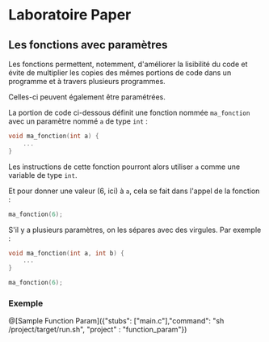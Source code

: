 # Laboratoire Paper

## Les fonctions avec paramètres

Les fonctions permettent, notemment, d'améliorer la lisibilité du code et évite de multiplier les copies des mêmes portions de code dans un programme et à travers plusieurs programmes.

Celles-ci peuvent également être paramétrées.

La portion de code ci-dessous définit une fonction nommée `ma_fonction` avec un paramètre nommé `a` de type `int` :
```C
void ma_fonction(int a) {
	...
}
```

Les instructions de cette fonction pourront alors utiliser `a` comme une variable de type `int`.

Et pour donner une valeur (6, ici) à `a`, cela se fait dans l'appel de la fonction :
```C
ma_fonction(6);
```

S'il y a plusieurs paramètres, on les sépares avec des virgules. Par exemple :
```C
void ma_fonction(int a, int b) {
	...
}
```

```C
ma_fonction(6);
```


### Exemple

@[Sample Function Param]({"stubs": ["main.c"],"command": "sh /project/target/run.sh", "project" : "function_param"})